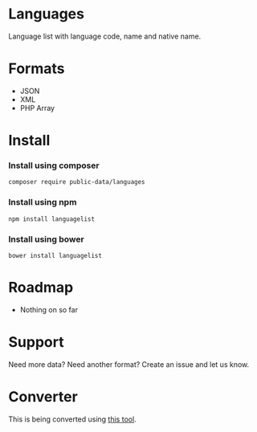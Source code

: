 # Languages
Language list with language code, name and native name.

# Formats
* JSON
* XML
* PHP Array

# Install

### Install using composer
```
composer require public-data/languages
```

### Install using npm
```
npm install languagelist
```

### Install using bower
```
bower install languagelist
```

# Roadmap
* Nothing on so far

# Support
Need more data? Need another format? Create an issue and let us know.

# Converter
This is being converted using [this tool](https://github.com/marktopper/data-converter).
